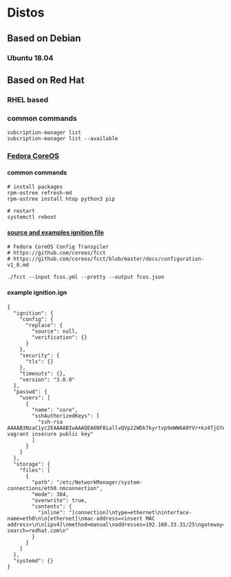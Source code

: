 # Distos

## Based on Debian

### Ubuntu 18.04

## Based on Red Hat

### RHEL based

### common commands

```text
subcription-manager list
subcription-manager list --available

```

### [Fedora CoreOS](https://docs.fedoraproject.org/en-US/fedora-coreos/faq/) <a id="_what_are_the_communication_channels_around_fedora_coreos"></a>

#### common commands

```text
# install packages
rpm-ostree refresh-md 
rpm-ostree install htop python3 pip

# restart
systemctl reboot

```

#### [source and examples ignition file](https://github.com/coreos/fcct/blob/master/docs/configuration-v1_0.md)

```text
# Fedora CoreOS Config Transpiler 
# https://github.com/coreos/fcct
# https://github.com/coreos/fcct/blob/master/docs/configuration-v1_0.md

./fcct --input fcos.yml --pretty --output fcos.json
```

#### example ignition.ign

```text
{
  "ignition": {
    "config": {
      "replace": {
        "source": null,
        "verification": {}
      }
    },
    "security": {
      "tls": {}
    },
    "timeouts": {},
    "version": "3.0.0"
  },
  "passwd": {
    "users": [
      {
        "name": "core",
        "sshAuthorizedKeys": [
          "ssh-rsa AAAAB3NzaC1yc2EAAAABIwAAAQEA6NF8iallvQVp22WDkTkyrtvp9eWW6A8YVr+kz4TjGYe7gHzIw+niNltGEFHzD8+v1I2YJ6oXevct1YeS0o9HZyN1Q9qgCgzUFtdOKLv6IedplqoPkcmF0aYet2PkEDo3MlTBckFXPITAMzF8dJSIFo9D8HfdOV0IAdx4O7PtixWKn5y2hMNG0zQPyUecp4pzC6kivAIhyfHilFR61RGL+GPXQ2MWZWFYbAGjyiYJnAmCP3NOTd0jMZEnDkbUvxhMmBYSdETk1rRgm+R4LOzFUGaHqHDLKLX+FIPKcF96hrucXzcWyLbIbEgE98OHlnVYCzRdK8jlqm8tehUc9c9WhQ== vagrant insecure public key"
        ]
      }
    ]
  },
  "storage": {
    "files": [
      {
        "path": "/etc/NetworkManager/system-connections/eth0.nmconnection",
        "mode": 384,
        "overwrite": true,
        "contents": {
          "inline": "[connection]\ntype=ethernet\ninterface-name=eth0\n\n[ethernet]\nmac-address=<insert MAC address>\n\n[ipv4]\nmethod=manual\naddresses=192.168.33.31/25\ngateway=192.168.33.1\ndns=192.168.33.1;1.1.1.1;8.8.8.8\ndns-search=redhat.com\n"
        }
      }
    ]    
  },
  "systemd": {}
}
```



